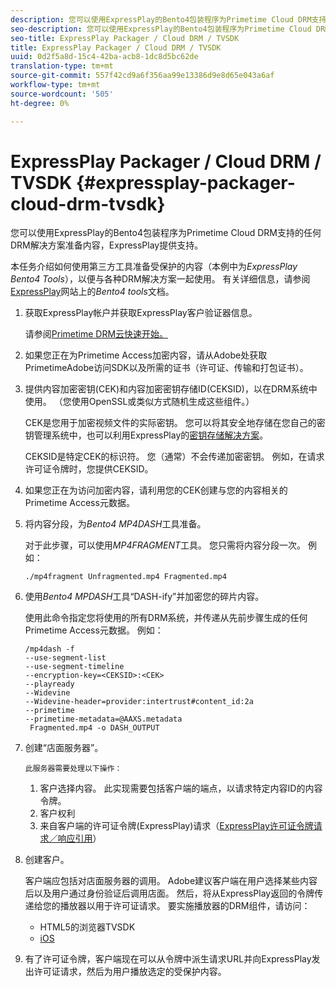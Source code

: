 ```yaml
---
description: 您可以使用ExpressPlay的Bento4包装程序为Primetime Cloud DRM支持的任何DRM解决方案准备内容，ExpressPlay提供支持。
seo-description: 您可以使用ExpressPlay的Bento4包装程序为Primetime Cloud DRM支持的任何DRM解决方案准备内容，ExpressPlay提供支持。
seo-title: ExpressPlay Packager / Cloud DRM / TVSDK
title: ExpressPlay Packager / Cloud DRM / TVSDK
uuid: 0d2f5a8d-15c4-42ba-acb8-1dc8d5bc62de
translation-type: tm+mt
source-git-commit: 557f42cd9a6f356aa99e13386d9e8d65e043a6af
workflow-type: tm+mt
source-wordcount: '505'
ht-degree: 0%

---
```



# ExpressPlay Packager / Cloud DRM / TVSDK {#expressplay-packager-cloud-drm-tvsdk}

您可以使用ExpressPlay的Bento4包装程序为Primetime Cloud DRM支持的任何DRM解决方案准备内容，ExpressPlay提供支持。

本任务介绍如何使用第三方工具准备受保护的内容（本例中为&#x200B;*ExpressPlay Bento4 Tools*），以便与各种DRM解决方案一起使用。 有关详细信息，请参阅[ExpressPlay](https://www.expressplay.com/developer/)网站上的&#x200B;*Bento4 tools*&#x200B;文档。
1. 获取ExpressPlay帐户并获取ExpressPlay客户验证器信息。

   请参阅[Primetime DRM云快速开始。](../../quick-start/quick-overview.md)
1. 如果您正在为Primetime Access加密内容，请从Adobe处获取PrimetimeAdobe访问SDK以及所需的证书（许可证、传输和打包证书）。
1. 提供内容加密密钥(CEK)和内容加密密钥存储ID(CEKSID)，以在DRM系统中使用。 （您使用OpenSSL或类似方式随机生成这些组件。）

   CEK是您用于加密视频文件的实际密钥。 您可以将其安全地存储在您自己的密钥管理系统中，也可以利用ExpressPlay的[密钥存储解决方案](https://www.expressplay.com/developer/key-storage/)。

   CEKSID是特定CEK的标识符。 您（通常）不会传递加密密钥。 例如，在请求许可证令牌时，您提供CEKSID。

1. 如果您正在为访问加密内容，请利用您的CEK创建与您的内容相关的Primetime Access元数据。

1. 将内容分段，为&#x200B;*Bento4 MP4DASH*&#x200B;工具准备。

   对于此步骤，可以使用&#x200B;*MP4FRAGMENT*&#x200B;工具。 您只需将内容分段一次。 例如：

   ```
   ./mp4fragment Unfragmented.mp4 Fragmented.mp4
   ```

1. 使用&#x200B;*Bento4 MPDASH*&#x200B;工具“DASH-ify”并加密您的碎片内容。

   使用此命令指定您将使用的所有DRM系统，并传递从先前步骤生成的任何Primetime Access元数据。 例如：

   ```
   /mp4dash -f  
   --use-segment-list  
   --use-segment-timeline  
   --encryption-key=<CEKSID>:<CEK>  
   --playready  
   --Widevine  
   --Widevine-header=provider:intertrust#content_id:2a  
   --primetime  
   --primetime-metadata=@AAXS.metadata 
    Fragmented.mp4 -o DASH_OUTPUT
   ```

1. 创建“店面服务器”。

       此服务器需要处理以下操作：
   
   1. 客户选择内容。 此实现需要包括客户端的端点，以请求特定内容ID的内容令牌。
   1. 客户权利
   1. 来自客户端的许可证令牌(ExpressPlay)请求（[ExpressPlay许可证令牌请求／响应引用](../../license-token-req-resp-ref/license-req-resp-overview.md)）

1. 创建客户。

   客户端应包括对店面服务器的调用。 Adobe建议客户端在用户选择某些内容后以及用户通过身份验证后调用店面。 然后，将从ExpressPlay返回的令牌传递给您的播放器以用于许可证请求。 要实施播放器的DRM组件，请访问：

   * HTML5的浏览器TVSDK
   * [iOS](../../../../programming/tvsdk-3x-ios-prog/ios-3x-drm-content-security/ios-3x-apple-fairplay-tvsdk.md)

1. 有了许可证令牌，客户端现在可以从令牌中派生请求URL并向ExpressPlay发出许可证请求，然后为用户播放选定的受保护内容。
